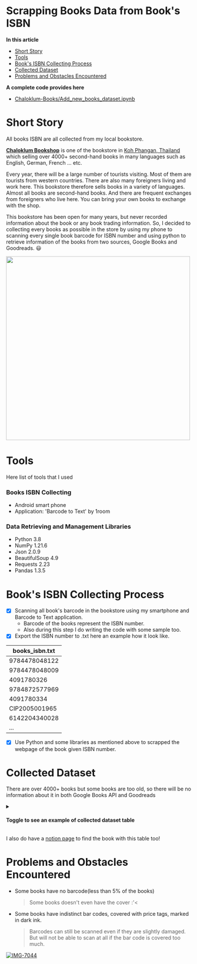 Scrapping Books Data from Book's ISBN
======================================
**In this article**
 * [Short Story](https://github.com/p4zaa/Chaloklum-Books/blob/main/README.md#short-story)
 * [Tools](https://github.com/p4zaa/Chaloklum-Books/blob/main/README.md#tools)
 * [Book's ISBN Collecting Process](https://github.com/p4zaa/Chaloklum-Books/blob/main/README.md#books-isbn-collecting-process)
 * [Collected Dataset](https://github.com/p4zaa/Chaloklum-Books/blob/main/README.md#collected-dataset)
 * [Problems and Obstacles Encountered](https://github.com/p4zaa/Chaloklum-Books/blob/main/README.md#problems-and-obstacles-encountered)

**A complete code provides here**
 * [Chaloklum-Books/Add_new_books_dataset.ipynb](https://github.com/p4zaa/Chaloklum-Books/blob/main/Add_new_books_dataset.ipynb)

# Short Story
All books ISBN are all collected from my local bookstore.

**[Chaloklum Bookshop](https://dustyblu3.notion.site/dustyblu3/Chaloklum-Bookshop-We-sell-over-4000-second-hand-books-b29ecb72cd0f40f6812d96ae8e07eb5b)** is one of the bookstore in [Koh Phangan, Thailand](https://en.wikipedia.org/wiki/Ko_Pha-ngan) which selling over 4000+ second-hand books in many languages such as English, German, French ... etc. 

 Every year, there will be a large number of tourists visiting. Most of them are tourists from western countries. There are also many foreigners living and work here. This bookstore therefore sells books in a variety of languages. Almost all books are second-hand books. And there are frequent exchanges from foreigners who live here. You can bring your own books to exchange with the shop. 

This bookstore has been open for many years, but never recorded information about the book or any book trading information. So, I decided to collecting every books as possible in the store by using my phone to scanning every single book barcode for ISBN number and using python to retrieve information of the books from two sources, Google Books and Goodreads. 😃 

<img src="https://i.imgur.com/IVh3cZb.jpg" width="500"/>

# Tools
Here list of tools that I used
 ### Books ISBN Collecting
  * Android smart phone 
  * Application: 'Barcode to Text' by 1room
 ### Data Retrieving and Management Libraries
  * Python 3.8
  * NumPy 1.21.6
  * Json 2.0.9
  * BeautifulSoup 4.9
  * Requests 2.23
  * Pandas 1.3.5

# Book's ISBN Collecting Process
 - [X] Scanning all book's barcode in the bookstore using my smartphone and Barcode to Text application.
   - Barcode of the books represent the ISBN number.
   - Also during this step I do writing the code with some sample too.
 - [X] Export the ISBN number to .txt here an example how it look like.

  | books_isbn.txt |
  | --- |
  | 9784478048122 |
  | 9784478048009 |
  | 4091780326 |
  | 9784872577969 |
  | 4091780334 |
  | CIP2005001965 |
  | 6142204340028 |
  | ... |
 - [X] Use Python and some libraries as mentioned above to scrapped the webpage of the book given ISBN number.

# Collected Dataset
There are over 4000+ books but some books are too old, so there will be no information about it in both Google Books API and Goodreads

<details>
<summary><h4>Toggle to see an example of collected dataset table</h3></summary>

|    |   id |   isbn_10 |   isbn_13 |   isbn_other |     isbn_book | authors       | title                             | subtitle                                        |   publisher |   published_date |   page_count | categories                                                    | language   |   google_desc |   rating_avg |   #reviews |   #ratings |   #text_reviews |   thumbnail |   genre |   goodreads_desc |   text_reviews |   also_enjoy |   status |
|---:|-----:|----------:|----------:|-------------:|--------------:|:--------------|:----------------------------------|:------------------------------------------------|------------:|-----------------:|-------------:|:--------------------------------------------------------------|:-----------|--------------:|-------------:|-----------:|-----------:|----------------:|------------:|--------:|-----------------:|---------------:|-------------:|---------:|
|  0 |    1 |       nan |       nan |          nan | 9788020609564 | ['Jiří Šolc'] | Útěky a návraty Bohumila Laušmana | osud českého politika                           |         nan |             2008 |          403 | ['Political prisoners / Czechoslovakia / 1948-1968 / czenas'] | cs         |           nan |          nan |        nan |        nan |             nan |         nan |     nan |              nan |            nan |          nan |       -1 |
|  1 |    2 |       nan |       nan |          nan | 9789637253089 | nan           | A nők tartják az égbolt felét     | egy rendkívüli asszony rendkívüli élettörténete |         nan |             2005 |          nan | nan                                                           | hu         |           nan |          nan |        nan |        nan |             nan |         nan |     nan |              nan |            nan |          nan |       -1 |

</details>

I also do have a [notion page](https://dustyblu3.notion.site/Chaloklum-Bookshop-Books-Finder-beta-e4d5583000974436979ab191af02f25e) to find the book with this table too!

# Problems and Obstacles Encountered
 - Some books have no barcode(less than 5% of the books)
    > Some books doesn't even have the cover :'<
 - Some books have indistinct bar codes, covered with price tags, marked in dark ink.
    > Barcodes can still be scanned even if they are slightly damaged. <br />But will not be able to scan at all if the bar code is covered too much.
    
<a href="https://ibb.co/k0XQ68F"><img src="https://i.ibb.co/Y8hpTkG/IMG-7044.jpg" alt="IMG-7044" border="0"></a>
